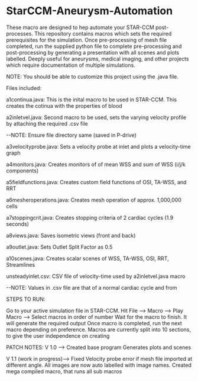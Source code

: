 # StarCCM-Aneurysm-Automation
These macro are designed to hep automate your STAR-CCM post-processes. This repository contains macros which sets the required prerequisites for the simulation. Once pre-processing of mesh file completed, run the supplied python file to complete pre-processing and post-processing by generating a presentation with all scenes and plots labelled. Deeply useful for aneurysms, medical imaging, and other projects which require documentation of multiple simulations. 

NOTE: You should be able to customize this project using the .java file.

Files included:

a1continua.java: This is the inital macro to be used in STAR-CCM. This creates the cotinua with the properties of blood

a2inletvel.java: Second macro to be used, sets the varying velocity profile by attaching the required .csv file

--NOTE: Ensure file directory same (saved in P-drive)

a3velocityprobe.java: Sets a velocity probe at inlet and plots a velocity-time graph

a4monitors.java: Creates monitors of of mean WSS and sum of WSS (i/j/k components)

a5fieldfunctions.java: Creates custom field functions of OSI, TA-WSS, and RRT

a6mesheroperations.java: Creates mesh operation of approx. 1,000,000 cells

a7stoppingcrit.java: Creates stopping criteria of 2 cardiac cycles (1.9 seconds)

a8views.java: Saves isometric views (front and back)

a9outlet.java: Sets Outlet Split Factor as 0.5

a10scenes.java: Creates scalar scenes of WSS, TA-WSS, OSI, RRT, Streamlines

unsteadyinlet.csv: CSV file of velocity-time used by a2inletvel.java macro

--NOTE: Values in .csv file are that of a normal cardiac cycle and from 



STEPS TO RUN:

Go to your active simulation file in STAR-CCM. Hit File --> Macro --> Play Macro --> Select macros in order of number
Wait for the macro to finish. It will generate the required output
Once macro is completed, run the next macro depending on preference.
Macros are currently split into 10 sections, to give the user independence on creating 


PATCH NOTES:
V 1.0 -->
Created base program
Generates plots and scenes

V 1.1 (work in progress)-->
Fixed Velocity probe error if mesh file imported at different angle.
All images are now auto labelled with image names.
Created mega compiled macro, that runs all sub macros




